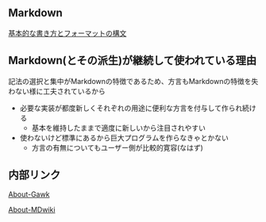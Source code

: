 ## Markdown

[基本的な書き方とフォーマットの構文](https://docs.github.com/ja/get-started/writing-on-github/getting-started-with-writing-and-formatting-on-github/basic-writing-and-formatting-syntax)

## Markdown(とその派生)が継続して使われている理由
記法の選択と集中がMarkdownの特徴であるため、方言もMarkdownの特徴を失わない様に工夫されているから
- 必要な実装が都度新しくそれぞれの用途に便利な方言を付与して作られ続ける
  - 基本を維持したままで適度に新しいから注目されやすい
- 使わないけど標準にあるから巨大プログラムを作らなきゃとかない
  - 方言の有無についてもユーザー側が比較的寛容(なはず)

## 内部リンク
[About-Gawk](https://gourai-dev.github.io/About-Gawk/)

[About-MDwiki](https://gourai-dev.github.io/About-MDwiki/#!index.md)
